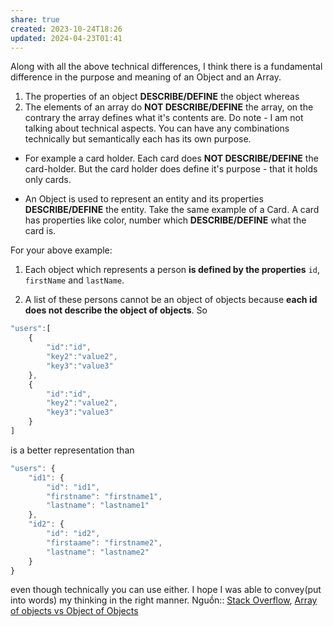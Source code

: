 ```yaml
---
share: true
created: 2023-10-24T18:26
updated: 2024-04-23T01:41
---
```

Along with all the above technical differences, I think there is a fundamental difference in the purpose and meaning of an Object and an Array.

1. The properties of an object **DESCRIBE/DEFINE** the object whereas
2. The elements of an array do **NOT DESCRIBE/DEFINE** the array, on the contrary the array defines what it's contents are. Do note - I am not talking about technical aspects. You can have any combinations technically but semantically each has its own purpose.

- For example a card holder. Each card does **NOT DESCRIBE/DEFINE** the card-holder. But the card holder does define it's purpose - that it holds only cards.
    
- An Object is used to represent an entity and its properties **DESCRIBE/DEFINE** the entity. Take the same example of a Card. A card has properties like color, number which **DESCRIBE/DEFINE** what the card is.
    

For your above example:

1. Each object which represents a person **is defined by the properties** `id`, `firstName` and `lastName`.
    
2. A list of these persons cannot be an object of objects because **each id does not describe the object of objects**. So
    

```javascript
"users":[
    {
        "id":"id",
        "key2":"value2",
        "key3":"value3"
    },
    {
        "id":"id",
        "key2":"value2",
        "key3":"value3"
    }
]
```

is a better representation than

```javascript
"users": {
    "id1": {
        "id": "id1",
        "firstname": "firstname1",
        "lastname": "lastname1"
    },
    "id2": {
        "id": "id2",
        "firstaame": "firstname2",
        "lastname": "lastname2"
    }
}
```

even though technically you can use either. I hope I was able to convey(put into words) my thinking in the right manner.
Nguồn:: [Stack Overflow](../../../%CE%9E%20Ngu%E1%BB%93n%20v%C3%A0%20t%C3%A0i%20nguy%C3%AAn%20h%E1%BB%97%20tr%E1%BB%A3/%CE%9E%20Ngu%E1%BB%93n/Stack%20Overflow.md), [Array of objects vs Object of Objects](https://stackoverflow.com/a/53216882/3416774)

